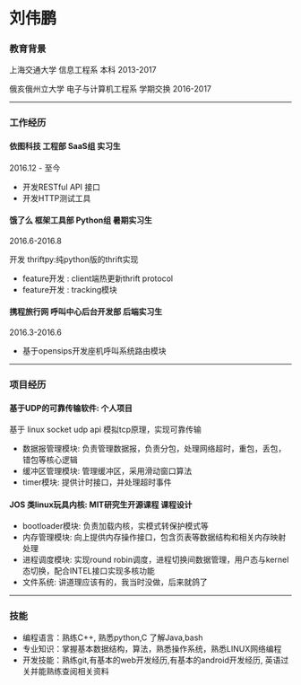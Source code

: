 # 刘伟鹏

### 教育背景
上海交通大学 信息工程系  本科 2013-2017<p>
俄亥俄州立大学 电子与计算机工程系
学期交换 2016-2017

---

### 工作经历
#### 依图科技 工程部 SaaS组 实习生 
<p>2016.12 - 至今

- 开发RESTful API 接口
- 开发HTTP测试工具

#### 饿了么 框架工具部 Python组 暑期实习生
<p>2016.6-2016.8

开发 thriftpy:纯python版的thrift实现
- feature开发 : client端热更新thrift protocol
- feature开发 : tracking模块

#### 携程旅行网 呼叫中心后台开发部 后端实习生
<p>2016.3-2016.6

- 基于opensips开发座机呼叫系统路由模块

---
### 项目经历

#### 基于UDP的可靠传输软件: 个人项目
基于 linux socket udp api 模拟tcp原理，实现可靠传输
- 数据报管理模块: 负责管理数据报，负责分包，处理网络超时，重包，丢包，错包等核心逻辑
- 缓冲区管理模块: 管理缓冲区，采用滑动窗口算法
- timer模块: 提供计时接口，并处理超时事件

#### JOS 类linux玩具内核: MIT研究生开源课程 课程设计
- bootloader模块: 负责加载内核，实模式转保护模式等
- 内存管理模块: 向上提供内存操作接口，包含页表等数据结构和相关内存映射处理
- 进程调度模块: 实现round robin调度，进程切换间数据管理，用户态与kernel态切换，配合INTEL接口实现多核功能
- 文件系统: 讲道理应该有的，我当时没做，后来就鸽了

---

### 技能
- 编程语言：熟练C++, 熟悉python,C 了解Java,bash
- 专业知识：掌握基本数据结构，算法，熟悉操作系统，熟悉LINUX网络编程
- 开发技能：熟练git,有基本的web开发经历,有基本的android开发经历, 英语过关并能熟练查阅相关资料
